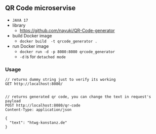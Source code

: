 ## QR Code microservise 
- `JAVA 17`
- library
  - https://github.com/nayuki/QR-Code-generator
- build Docker image
  - `docker build  -t qrcode_generator .`
- run Docker image
  - `docker run -d -p 8080:8080 qrcode_generator`
  - `-d` is for `detached mode`
  
### Usage
```
// returns dummy string just to verify its working
GET http://localhost:8080/


// returns generated qr code, you can change the text in request's payload
POST http://localhost:8080/qr-code
Content-Type: application/json

{
  "text": "htwg-konstanz.de"
}
```
